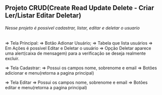 ## Projeto CRUD(Create Read Update Delete - Criar Ler/Listar Editar Deletar) 

###### Nesse projeto é possivel cadastrar, listar, editar e deletar o usuario

=> Tela Principal:
    => Botão Adionar Usuário;
    => Tabela que lista usuários
    => Em Ações é possivel Editar e Deletar o usuário
    => Opção Deletar aparece uma alert(caixa de mensagem) para a verificação se deseja realmente excluir.

=> Tela Cadastrar:
    => Possui os campos nome, sobrenome e email
    => Botões adicionar e menu(retorna a pagina principal)

=> Tela Editar
    => Possui os campos nome, sobrenome e email
    => Botões editar e menu(retorna a pagina principal)

